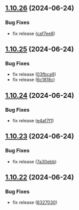 ## [1.10.26](https://github.com/hattaalfaritzy/hzy-ui/compare/v1.10.25...v1.10.26) (2024-06-24)


### Bug Fixes

* fix release ([caf7ee8](https://github.com/hattaalfaritzy/hzy-ui/commit/caf7ee89fcbd862c3e95462236ca871a0efc4d63))



## [1.10.25](https://github.com/hattaalfaritzy/hzy-ui/compare/v1.10.24...v1.10.25) (2024-06-24)


### Bug Fixes

* fix release ([03fbca9](https://github.com/hattaalfaritzy/hzy-ui/commit/03fbca94e719774348a9a87ce50b5c54c515d772))
* fix release ([6c1818c](https://github.com/hattaalfaritzy/hzy-ui/commit/6c1818cfd7ca68accf1e6f637f2076d4b6218ebb))



## [1.10.24](https://github.com/hattaalfaritzy/hzy-ui/compare/v1.10.23...v1.10.24) (2024-06-24)


### Bug Fixes

* fix release ([e4af7f1](https://github.com/hattaalfaritzy/hzy-ui/commit/e4af7f1a8fdfb115bfb822896eec19757e8c3183))



## [1.10.23](https://github.com/hattaalfaritzy/hzy-ui/compare/v1.10.22...v1.10.23) (2024-06-24)


### Bug Fixes

* fix release ([7a30ebb](https://github.com/hattaalfaritzy/hzy-ui/commit/7a30ebbf0dd188c99650fba9c2df74e4dbd7fe31))



## [1.10.22](https://github.com/hattaalfaritzy/hzy-ui/compare/v1.10.21...v1.10.22) (2024-06-24)


### Bug Fixes

* fix release ([6327030](https://github.com/hattaalfaritzy/hzy-ui/commit/6327030d2b0128f9e7e6fcdab388efa6a21a4aaf))




